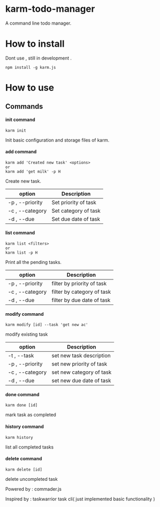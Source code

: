 # karm-todo-manager

A command line todo manager.

# How to install

Dont use , still in development .

```
npm install -g karm.js
```

# How to use

## Commands

#### init command
```
karm init
```
Init basic configuration and storage files of karm.


#### add command
```
karm add 'Created new task' <options>
or
karm add 'get milk' -p H
```
Create new task.

| option | Description |
| --- | --- |
| -p , --priority | Set priority of task |
| -c , --category | Set category of task |
| -d , --due | Set due date of task |


#### list command
```
karm list <filters>
or
karm list -p H
```
Print all the pending tasks.

| option | Description |
| --- | --- |
| -p , --priority | filter by priority of task |
| -c , --category | filter by category of task |
| -d , --due | filter by  due date of task |


#### modify command
```
karm modify [id] --task 'get new ac' 
```
modify existing task

| option | Description |
| --- | --- |
| -t , --task | set new task description |
| -p , --priority | set new priority of task |
| -c , --category | set new category of task |
| -d , --due | set new  due date of task |


#### done command
```
karm done [id]
```
mark task as completed

#### history command
```
karm history
```
list all completed tasks

#### delete command
```
karm delete [id]
```
delete uncompleted task




Powered by : commader.js

Inspired by : taskwarrior task cli( just implemented basic functionality )
